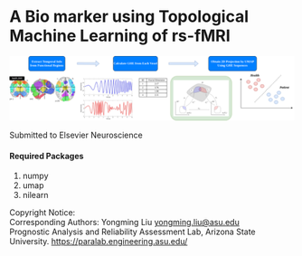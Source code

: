 # A Bio marker using Topological Machine Learning of rs-fMRI

![Framework](Flowchart.png)

Submitted to Elsevier Neuroscience

#### Required Packages
1. numpy
2. umap
3. nilearn

Copyright Notice:\
Corresponding Authors: Yongming Liu yongming.liu@asu.edu \
Prognostic Analysis and Reliability Assessment Lab, Arizona State University. https://paralab.engineering.asu.edu/
